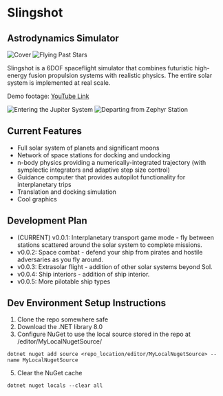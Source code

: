# Slingshot
## Astrodynamics Simulator

![Cover](cover.png)
![Flying Past Stars](streaks.png)

Slingshot is a 6DOF spaceflight simulator that combines futuristic high-energy fusion propulsion systems with realistic physics. The entire solar system is implemented at real scale.

Demo footage: [YouTube Link](https://youtu.be/2RoTKBjrhYA?si=A5Ma15xtFgd1WDBr)

![Entering the Jupiter System](planning.png)
![Departing from Zephyr Station](proxops.png)


## Current Features

- Full solar system of planets and significant moons
- Network of space stations for docking and undocking
- n-body physics providing a numerically-integrated trajectory (with symplectic integrators and adaptive step size control)
- Guidance computer that provides autopilot functionality for interplanetary trips
- Translation and docking simulation
- Cool graphics

## Development Plan

- (CURRENT) v0.0.1: Interplanetary transport game mode - fly between stations scattered around the solar system to complete missions.
- v0.0.2: Space combat - defend your ship from pirates and hostile adversaries as you fly around.
- v0.0.3: Extrasolar flight - addition of other solar systems beyond Sol.
- v0.0.4: Ship interiors - addition of ship interior.
- v0.0.5: More pilotable ship types

## Dev Environment Setup Instructions

1. Clone the repo somewhere safe
3. Download the .NET library 8.0
4. Configure NuGet to use the local source stored in the repo at /editor/MyLocalNugetSource/
```
dotnet nuget add source <repo_location/editor/MyLocalNugetSource> --name MyLocalNugetSource
```
5. Clear the NuGet cache
```
dotnet nuget locals --clear all
```
